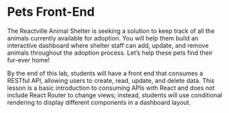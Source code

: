 # Pets Front-End


The Reactville Animal Shelter is seeking a solution to keep track of all the animals currently available for adoption. You will help them build an interactive dashboard where shelter staff can add, update, and remove animals throughout the adoption process. Let’s help these pets find their fur-ever home!

By the end of this lab, students will have a front end that consumes a RESTful API, allowing users to create, read, update, and delete data. This lesson is a basic introduction to consuming APIs with React and does not include React Router to change views; instead, students will use conditional rendering to display different components in a dashboard layout.